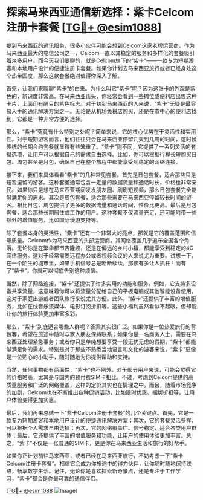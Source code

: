 # 探索马来西亚通信新选择：紫卡Celcom注册卡套餐 [[TG💪+ @esim1088](https://t.me/s/esim1088)]

提到马来西亚的通讯服务，很多小伙伴可能会想到Celcom这家老牌运营商。作为马来西亚最大的电信公司之一，Celcom一直以其稳定的服务和多样化的套餐吸引着众多用户。而今天我们要聊的，就是Celcom旗下的“紫卡”——一款专为短期游客和本地用户设计的便捷注册卡套餐。如果你计划去马来西亚旅行或者已经身处这个热带国度，那么这款套餐绝对值得你深入了解。

首先，让我们来聊聊“紫卡”的由来。为什么叫它“紫卡”呢？因为这张卡的外观是紫色的，辨识度非常高。在马来西亚街头，你经常会看到一些摊位或便利店出售这种卡片，上面印有醒目的紫色标志。对于初到马来西亚的人来说，“紫卡”无疑是最容易入手的通讯解决方案之一。无论是从机场免税店购买，还是在市中心的便利店找到，它都是一种非常方便的选择。

那么，“紫卡”究竟有什么特别之处呢？简单来说，它的核心优势在于灵活性和实用性。对于短期游客而言，他们往往只会在马来西亚停留几天到几周的时间，这时候传统的长期合约套餐就显得有些笨重了。“紫卡”则不同，它提供了一系列灵活的套餐选项，让用户可以根据自己的需求自由选择。比如，你可以根据行程长短购买日包、周包甚至是月包，确保自己在整个旅程中都能享受到稳定的网络连接。

接下来，我们来具体看看“紫卡”的几种常见套餐。首先是日包套餐，适合那些只是短暂逗留的游客。这种套餐通常包含一定量的数据流量和通话时长，价格也非常亲民。如果你只是想在马来西亚期间发发朋友圈、刷刷短视频，那么日包套餐完全能够满足你的需求。其次是周包套餐，适合那些需要在马来西亚停留较长时间的游客。相比日包，周包提供了更多的数据流量和通话时间，性价比更高。最后是月包套餐，适合那些长期居住或工作的用户。这种套餐不仅流量充足，还可能附带一些额外的增值服务，比如国际漫游支持等。

除了套餐本身的灵活性，“紫卡”还有一个非常大的亮点，那就是它的覆盖范围和信号质量。Celcom作为马来西亚的头部运营商，其网络覆盖几乎遍布全国各个角落。无论你是在繁华都市吉隆坡，还是在偏远的乡村小镇，都能享受到稳定的4G网络服务。这对于经常需要远程办公或者视频会议的人来说尤为重要。试想一下，在一个陌生的城市里，如果手机信号总是断断续续，那该有多让人抓狂！而有了“紫卡”，你就可以彻底告别这种烦恼。

当然，除了网络连接，“紫卡”还提供了许多实用的功能和服务。例如，它支持多设备共享流量，这意味着你可以将流量分配给自己的平板电脑或其他智能设备使用。这对于家庭出游或者团队旅行来说尤其方便。此外，“紫卡”还提供了丰富的增值服务，比如在线音乐流媒体、电影订阅折扣等。这些小福利虽然看似不起眼，但却能让你的旅行体验更加丰富多彩。

那么，“紫卡”到底适合哪些人群呢？答案其实很广泛。如果你是一位热爱旅行的背包客，希望在旅途中随时与家人朋友保持联系；如果你是一名商务人士，需要在马来西亚处理紧急事务；或者你只是单纯想要享受一段无忧无虑的假期，“紫卡”都能够满足你的需求。特别是对于那些不熟悉当地语言和文化的游客来说，“紫卡”更像是一位贴心的小助手，随时随地为你提供帮助和支持。

当然，任何事物都有两面性，“紫卡”也不例外。对于部分用户来说，可能会觉得它的价格略高，尤其是与国内的预付费SIM卡相比。不过，考虑到Celcom提供的高质量服务和广泛的网络覆盖，这样的定价其实也在情理之中。而且，随着市场竞争的加剧，Celcom也在不断推出各种促销活动，比如限时优惠、捆绑折扣等，让用户体验变得更加实惠。

最后，我们再来总结一下“紫卡Celcom注册卡套餐”的几个关键点。首先，它是一款专为短期游客和本地用户设计的便捷通讯解决方案；其次，它的套餐灵活多样，可以根据个人需求自由选择；再次，它的网络覆盖广、信号稳定，适合各类用户群体；最后，它还提供了丰富的增值服务和功能，让用户的使用体验更加丰富。总之，“紫卡”不仅是一张普通的SIM卡，更是你在马来西亚生活和旅行的好帮手。

如果你正计划前往马来西亚，或者已经在马来西亚旅行，不妨考虑一下“紫卡Celcom注册卡套餐”。相信它会成为你旅途中的得力伙伴，让你随时随地保持联络，畅享数字生活。记住，无论你是喜欢探索新奇景点，还是专注于工作学习，“紫卡”都会是你最可靠的通信伴侣。

[[TG💪+ @esim1088](https://t.me/s/esim1088) ![Image](https://i.postimg.cc/4NQfJmqS/Snipaste-2025-05-13-00-14-12.png)]